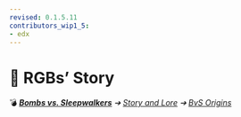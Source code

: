 ```yaml
---
revised: 0.1.5.11
contributors_wip1_5:
- edx
---
```


# 📁 RGBs’ Story

💣 ***[Bombs vs. Sleepwalkers](/README.md)** ➔ [Story and Lore](/story/readme.md) ➔ [BvS Origins](/story/bvso/readme.md)*
